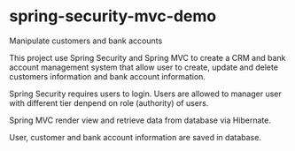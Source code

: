 # spring-security-mvc-demo
Manipulate customers and bank accounts

This project use Spring Security and Spring MVC to create a CRM and bank account management system that allow user to create, update and delete customers information and bank account information.

Spring Security requires users to login. Users are allowed to manager user with different tier denpend on role (authority) of users.

Spring MVC render view and retrieve data from database via Hibernate.

User, customer and bank account information are saved in database.
